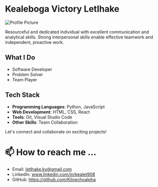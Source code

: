 # Kealeboga Victory Letlhake

![Profile Picture]()

Resourceful and dedicated individual with excellent communication and analytical skills. Strong interpersonal skills enable effective teamwork and independent, proactive work.

## What I Do

- Software Developer
- Problem Solver
- Team Player

## Tech Stack

- **Programming Languages**: Python, JavaScript
- **Web Development**: HTML, CSS, React
- **Tools**: Git, Visual Studio Code
- **Other Skills**: Team Collaboration

Let's connect and collaborate on exciting projects!


# 📫 How to reach me ...
- Email: letlhake.kv@gmail.com
- LinkedIn: www.linkedin.com/in/kealet908
- GitHub: https://github.com/Kiloechoalpha
